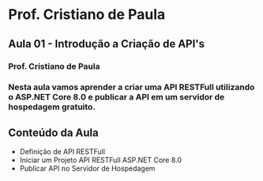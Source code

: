 
# Prof. Cristiano de Paula
## Aula 01 - Introdução a Criação de API's
### Prof. Cristiano de Paula
### Nesta aula vamos aprender a criar uma API RESTFull utilizando o ASP.NET Core 8.0 e publicar a API em um servidor de hospedagem gratuito.

## Conteúdo da Aula
<ul>
	<li>Definição de API RESTFull</li>
	<li>Iniciar um Projeto API RESTFull ASP.NET Core 8.0</li>
	<li>Publicar API no Servidor de Hospedagem</li>
</ul>